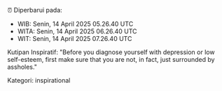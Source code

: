 ⏰ Diperbarui pada:
- WIB: Senin, 14 April 2025 05.26.40 UTC
- WITA: Senin, 14 April 2025 06.26.40 UTC
- WIT: Senin, 14 April 2025 07.26.40 UTC

Kutipan Inspiratif:
"Before you diagnose yourself with depression or low self-esteem, first make sure that you are not, in fact, just surrounded by assholes."


Kategori: inspirational

